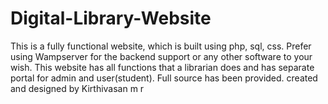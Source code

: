 # Digital-Library-Website

This is a fully functional website, which is built using php, sql, css. Prefer using Wampserver for the backend support or any other software to your wish. This website has all functions that a librarian does and has separate portal for admin and user(student). Full source has been provided. created and designed by Kirthivasan m r
